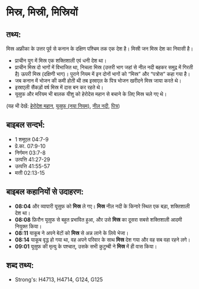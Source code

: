 # मिस्र, मिस्री, मिस्रियों #

## तथ्य: ##

मिस्र अफ्रीका के उत्तर पूर्व से कनान के दक्षिण पश्चिम तक एक देश है। मिस्री जन मिस्र देश का निवासी है।

* प्राचीन युग में मिस्र एक शक्तिशाली एवं धनी देश था।
* प्राचीन मिस्र दो भागों में विभाजित था, निचला मिस्र (उत्तरी भाग जहां से नील नदी बहकर समुद्र में गिरती है) ऊपरी मिस्र (दक्षिणी भाग)। पुराने नियम में इन दोनों भागों को “मिस्र” और “पत्रोस” कहा गया है।
* जब कनान में भोजन की कमी होती थी तब इस्राएल के पित्र भोजन खरीदने मिस्र जाया करते थे।
* इस्राएली सैंकड़ों वर्ष मिस्र में दास बन कर रहते थे।
* यूसुफ और मरियम भी बालक यीशु को हेरोदेस महान से बचाने के लिए मिस्र चले गए थे।

(यह भी देखें: [हेरोदेश महान](../herodthegreat.md), [यूसुफ (नया नियम)](../josephnt.md), [नील नदी](../nileriver.md), [पित्र](../patriarchs.md))

## बाइबल सन्दर्भ: ##

* 1 शमूएल 04:7-9
* प्रे.का. 07:9-10
* निर्गमन 03:7-8
* उत्पत्ति 41:27-29
* उत्पत्ति 41:55-57
* मत्ती 02:13-15

## बाइबल कहानियों से उदाहरण: ##

* __08:04__ और व्यापारी यूसुफ को __मिस्र__ ले गए। __मिस्र__ नील नदी के किनारे स्थित एक बड़ा, शक्तिशाली देश था।
* __08:08__ फ़िरौन यूसुफ से बहुत प्रभावित हुआ, और उसे __मिस्र__ का दूसरा सबसे शक्तिशाली आदमी नियुक्त किया।
* __08:11__ याकूब ने अपने बेटों को __मिस्र__ से अन्न लाने के लिये भेजा।
* __08:14__ याकूब वृद्ध हो गया था, वह अपने परिवार के साथ __मिस्र__ देश गया और वह सब वहा रहने लगे।
* __09:01__ यूसुफ की मृत्यु के पश्चात्, उसके सभी कुटुम्बी ने __मिस्र__ में ही वास किया।

## शब्द तथ्य: ##

* Strong's: H4713, H4714, G124, G125
